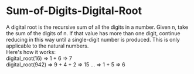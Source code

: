 # Sum-of-Digits-Digital-Root
A digital root is the recursive sum of all the digits in a number. 
Given n, take the sum of the digits of n. 
If that value has more than one digit, continue reducing in this way until a single-digit number is produced. 
This is only applicable to the natural numbers.  
Here's how it works:  
digital_root(16) => 1 + 6 => 7  
digital_root(942) => 9 + 4 + 2 => 15 ... => 1 + 5 => 6
